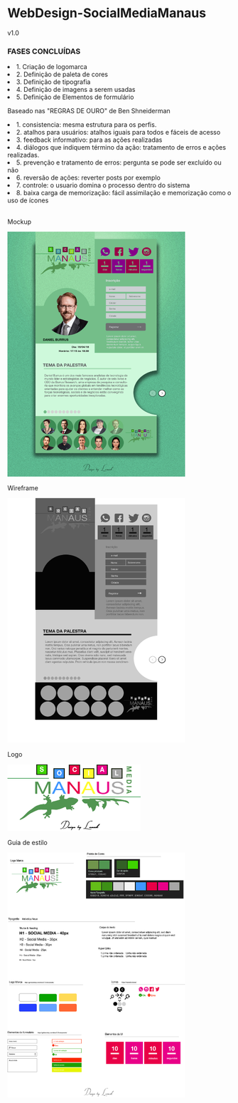 # WebDesign-SocialMediaManaus

v1.0

### FASES CONCLUÍDAS

<o>
    <li>1. Criação de logomarca</li>
    <li>2. Definição de paleta de cores</li>
    <li>3. Definição de tipografia</li>
    <li>4. Definição de imagens a serem usadas</li>
    <li>5. Definição de Elementos de formulário</li>
</o>

<p>Baseado nas "REGRAS DE OURO" de Ben Shneiderman</p>
<o>
    <li>1. consistencia: mesma estrutura para os perfis. </li>
    <li>2. atalhos para usuários: atalhos iguais para todos e fáceis de acesso</li>
    <li>3. feedback informativo: para as ações realizadas</li>
    <li>4. diálogos que indiquem término da ação: tratamento de erros e ações realizadas.</li>
    <li>5. prevenção e tratamento de erros: pergunta se pode ser excluído ou não</li>
    <li>6. reversão de ações: reverter posts por exemplo</li>
    <li>7. controle: o usuario domina o processo dentro do sistema</li>
    <li>8. baixa carga de memorização: fácil assimilação e memorização como o uso de ícones</li>
</o>

<br>
<p>Mockup</p>
<img src="https://github.com/EuFreela/WebDesign-SocialMediaManaus/blob/master/img/mochup-ui.jpg" width="400" height="550">
<br>
<p>Wireframe</p>
<img src="https://github.com/EuFreela/WebDesign-SocialMediaManaus/blob/master/img/wireframe-2.jpg" width="400" height="550">
<br>
<p>Logo</p>
<img src="https://github.com/EuFreela/WebDesign-SocialMediaManaus/blob/master/img/logo/logo.png" width="300" height="150">
<br>
<p>Guia de estilo</p>
<img src="https://github.com/EuFreela/WebDesign-SocialMediaManaus/blob/master/img/guia-estilos/Guia%20de%20Estilo.png" width="400" height="550">
<br>
